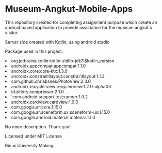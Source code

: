 # Museum-Angkut-Mobile-Apps
This repository created for completing assignment purpose which create an android based application to provide assistance for the museum angkut's visitor.

Server side created with Kotlin, using android studio

Package used in this project:


<li>org.jetbrains.kotlin:kotlin-stdlib-jdk7:$kotlin_version <br>
<li>androidx.appcompat:appcompat:1.1.0 <br>
<li>androidx.core:core-ktx:1.3.0 <br>
<li>androidx.constraintlayout:constraintlayout:1.1.3 <br>
<li>com.github.chrisbanes:PhotoView:2.3.0 <br>
<li>androidx.recyclerview:recyclerview:1.2.0-alpha03 <br>
<li>id.zelory:compressor:2.1.0 <br>
<li>'com.android.support.test:runner:1.0.2 <br>
<li>androidx.cardview:cardview:1.0.0 <br>
<li>com.google.ar:core:1.15.0 <br>
<li>com.google.ar.sceneform.ux:sceneform-ux:1.15.0 <br>
<li>com.google.android.material:material:1.1.0 <br>

No more description. Thank you!

Licensed under MIT License

Binus University Malang
